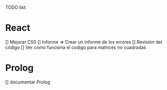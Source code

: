 TODO list:

# React

[] Mejorar CSS
[] Informe => Crear un informe de los errores
[] Revisión del código
[] Ver como funciona el codigo para matrices no cuadradas

# Prolog

[] documentar Prolog
